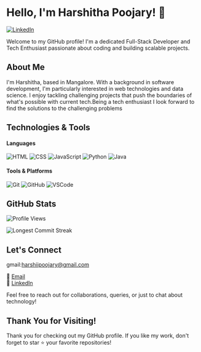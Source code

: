 <!-- Header -->
# Hello, I'm Harshitha Poojary! 👋

[![LinkedIn](https://img.shields.io/badge/-LinkedIn-blue?style=flat-square&logo=linkedin&logoColor=white)](https://linkedin.com/in/harshitha2007)

Welcome to my GitHub profile! I'm a dedicated Full-Stack Developer and Tech Enthusiast passionate about coding and building scalable projects.

<!-- About Me -->
## About Me

I'm Harshitha, based in Mangalore. With a background in software development, I'm particularly interested in web technologies and data science. I enjoy tackling challenging projects that push the boundaries of what's possible with current tech.Being a tech enthusiast I look forward to find the solutions to the challenging problems 

<!-- Technologies -->
## Technologies & Tools

#### Languages
![HTML](https://img.shields.io/badge/-HTML-E34F26?style=flat-square&logo=html5&logoColor=white)
![CSS](https://img.shields.io/badge/-CSS-1572B6?style=flat-square&logo=css3&logoColor=white)
![JavaScript](https://img.shields.io/badge/-JavaScript-F7DF1E?style=flat-square&logo=javascript&logoColor=black)
![Python](https://img.shields.io/badge/-Python-3776AB?style=flat-square&logo=python&logoColor=white)
![Java](https://img.shields.io/badge/-Java-007396?style=flat-square&logo=java&logoColor=white)

#### Tools & Platforms
![Git](https://img.shields.io/badge/-Git-F05032?style=flat-square&logo=git&logoColor=white)
![GitHub](https://img.shields.io/badge/-GitHub-181717?style=flat-square&logo=github&logoColor=white)
![VSCode](https://img.shields.io/badge/-VSCode-007ACC?style=flat-square&logo=visual-studio-code&logoColor=white)

<!-- GitHub Stats -->
## GitHub Stats

![Profile Views](https://komarev.com/ghpvc/?username=shirha20)

![Longest Commit Streak](https://github-readme-streak-stats.herokuapp.com/?user=shirha20&theme=default)

<!-- Contact Me -->
## Let's Connect
gmail:harshiipoojary@gmail.com

📧 [Email](mailto:harshiipoojary@gmail.com)  
🔗 [LinkedIn](https://linkedin.com/in/harshitha2007)  

Feel free to reach out for collaborations, queries, or just to chat about technology!

<!-- Footer -->
## Thank You for Visiting!

Thank you for checking out my GitHub profile. If you like my work, don't forget to star ⭐️ your favorite repositories!
